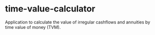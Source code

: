 # time-value-calculator
Application to calculate the value of irregular cashflows and annuities by time value of money (TVM).
